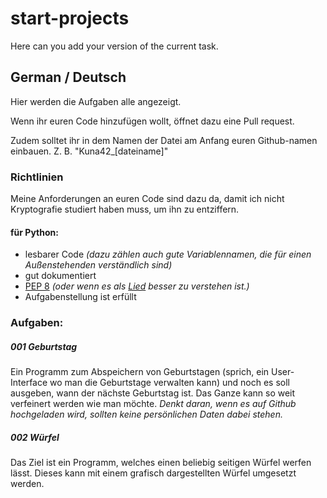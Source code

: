 # start-projects
Here can you add your version of the current task.


## German / Deutsch

Hier werden die Aufgaben alle angezeigt.

Wenn ihr euren Code hinzufügen wollt, öffnet dazu eine Pull request.

Zudem solltet ihr in dem Namen der Datei am Anfang euren Github-namen einbauen. Z. B. "Kuna42_[dateiname]"

### Richtlinien

Meine Anforderungen an euren Code sind dazu da, damit ich nicht Kryptografie studiert haben muss, um ihn zu entziffern.

#### für Python:

- lesbarer Code _(dazu zählen auch gute Variablennamen, die für einen Außenstehenden verständlich sind)_
- gut dokumentiert
- [PEP 8](https://www.python.org/dev/peps/pep-0008/) 
  _(oder wenn es als [Lied](https://www.youtube.com/watch?v=hgI0p1zf31k) besser zu verstehen ist.)_
- Aufgabenstellung ist erfüllt

### Aufgaben:

##### 001 Geburtstag
Ein Programm zum Abspeichern von Geburtstagen 
(sprich, ein User-Interface wo man die Geburtstage verwalten kann) 
und noch es soll ausgeben, wann der nächste Geburtstag ist. 
Das Ganze kann so weit verfeinert werden wie man möchte.
_Denkt daran, wenn es auf Github hochgeladen wird, 
sollten keine persönlichen Daten dabei stehen._

##### 002 Würfel
Das Ziel ist ein Programm, welches einen beliebig seitigen Würfel
werfen lässt. Dieses kann mit einem grafisch dargestellten Würfel
umgesetzt werden.
